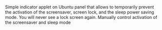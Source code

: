 Simple indicator applet on Ubuntu panel that allows to temporarily prevent the activation of the screensaver, screen lock, and the sleep power saving mode.
You will never see a lock screen again. Manually control activation of the screensaver and sleep mode